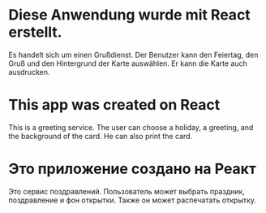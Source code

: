 # Diese Anwendung wurde mit React erstellt.
Es handelt sich um einen Grußdienst. Der Benutzer kann den Feiertag, den Gruß und den Hintergrund der Karte auswählen. Er kann die Karte auch ausdrucken.

# This app was created on React
This is a greeting service. The user can choose a holiday, a greeting, and the background of the card. He can also print the card.

# Это приложение создано на Реакт
Это сервис поздравлений. Пользователь может выбрать праздник, поздравление и фон открытки. Также он может распечатать открытку.